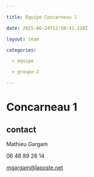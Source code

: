 ```yaml
---

title: Équipe Concarneau 1

date: 2025-06-24T12:50:41.210Z

layout: team

categories:

  - équipe

  - groupe-2

---
```


# Concarneau 1



## contact 

Mathieu Gargam

 06 48 89 28 14

mgargam@laposte.net

